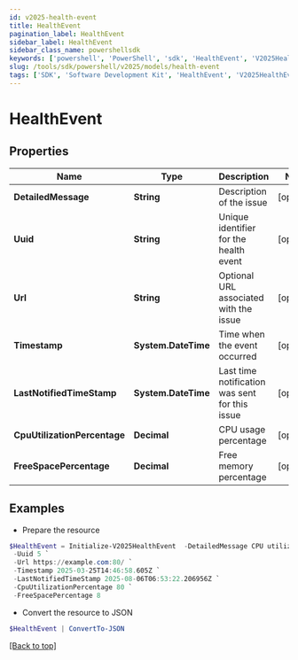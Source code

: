 ```yaml
---
id: v2025-health-event
title: HealthEvent
pagination_label: HealthEvent
sidebar_label: HealthEvent
sidebar_class_name: powershellsdk
keywords: ['powershell', 'PowerShell', 'sdk', 'HealthEvent', 'V2025HealthEvent'] 
slug: /tools/sdk/powershell/v2025/models/health-event
tags: ['SDK', 'Software Development Kit', 'HealthEvent', 'V2025HealthEvent']
---
```



# HealthEvent

## Properties

Name | Type | Description | Notes
------------ | ------------- | ------------- | -------------
**DetailedMessage** | **String** | Description of the issue | [optional] 
**Uuid** | **String** | Unique identifier for the health event | [optional] 
**Url** | **String** | Optional URL associated with the issue | [optional] 
**Timestamp** | **System.DateTime** | Time when the event occurred | [optional] 
**LastNotifiedTimeStamp** | **System.DateTime** | Last time notification was sent for this issue | [optional] 
**CpuUtilizationPercentage** | **Decimal** | CPU usage percentage | [optional] 
**FreeSpacePercentage** | **Decimal** | Free memory percentage | [optional] 

## Examples

- Prepare the resource
```powershell
$HealthEvent = Initialize-V2025HealthEvent  -DetailedMessage CPU utilization is high `
 -Uuid 5 `
 -Url https://example.com:80/ `
 -Timestamp 2025-03-25T14:46:58.605Z `
 -LastNotifiedTimeStamp 2025-08-06T06:53:22.206956Z `
 -CpuUtilizationPercentage 80 `
 -FreeSpacePercentage 8
```

- Convert the resource to JSON
```powershell
$HealthEvent | ConvertTo-JSON
```


[[Back to top]](#) 


